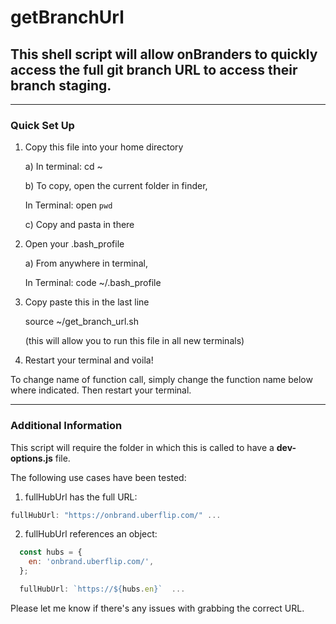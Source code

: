 # getBranchUrl

## This shell script will allow onBranders to quickly access the full git branch URL to access their branch staging.

---

### Quick Set Up

1. Copy this file into your home directory

   a) In terminal: cd ~
   
   b) To copy, open the current folder in finder,
   
   In Terminal: open `pwd`
   
   c) Copy and pasta in there

2. Open your .bash_profile

   a) From anywhere in terminal,
   
   In Terminal: code ~/.bash_profile

3. Copy paste this in the last line

   source ~/get_branch_url.sh

   (this will allow you to run this file in all new terminals)

4. Restart your terminal and voila!


To change name of function call, simply change the
function name below where indicated. Then restart your terminal.

---

### Additional Information

This script will require the folder in which this is called to have a **dev-options.js** file.

The following use cases have been tested:

1. fullHubUrl has the full URL:

```javascript
fullHubUrl: "https://onbrand.uberflip.com/" ...
```

2. fullHubUrl references an object:

```javascript
  const hubs = {
    en: 'onbrand.uberflip.com/',
  };

  fullHubUrl: `https://${hubs.en}`  ...

```

Please let me know if there's any issues with grabbing the correct URL.
